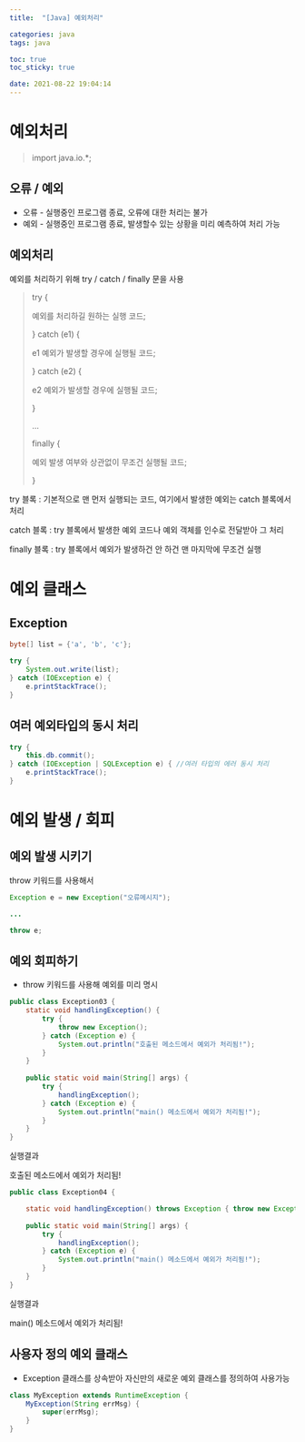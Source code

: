 ```yaml
---
title:  "[Java] 예외처리"

categories: java
tags: java

toc: true
toc_sticky: true

date: 2021-08-22 19:04:14
---
```


# 예외처리

> import java.io.*;

## 오류 / 예외

- 오류 - 실행중인 프로그램 종료, 오류에 대한 처리는 불가
- 예외 - 실행중인 프로그램 종료, 발생할수 있는 상황을 미리 예측하여 처리 가능

## 예외처리

예외를 처리하기 위해 try / catch / finally 문을 사용

> try {
>
>   예외를 처리하길 원하는 실행 코드;
>
> } catch (e1) {
>
>   e1 예외가 발생할 경우에 실행될 코드;
>
> } catch (e2) {
>
>   e2 예외가 발생할 경우에 실행될 코드;
>
> }
>
> ...
>
> finally {
>
>   예외 발생 여부와 상관없이 무조건 실행될 코드;
>
> }

try 블록 : 기본적으로 맨 먼저 실행되는 코드, 여기에서 발생한 예외는 catch 블록에서 처리

catch 블록 : try 블록에서 발생한 예외 코드나 예외 객체를 인수로 전달받아 그 처리

finally 블록 : try 블록에서 예외가 발생하건 안 하건 맨 마지막에 무조건 실행

# 예외 클래스

## Exception

```java
byte[] list = {'a', 'b', 'c'};
 
try {
    System.out.write(list);
} catch (IOException e) {
    e.printStackTrace();
}
```

## 여러 예외타입의 동시 처리

```java
try {
    this.db.commit();
} catch (IOException | SQLException e) { //여러 타입의 에러 동시 처리
    e.printStackTrace();
}
```

# 예외 발생 / 회피

## 예외 발생 시키기

throw 키워드를 사용해서 

```java
Exception e = new Exception("오류메시지");

...

throw e;
```

## 예외 회피하기

- throw 키워드를 사용해 예외를 미리 명시

```java
public class Exception03 {
    static void handlingException() {
        try {
            throw new Exception();
        } catch (Exception e) {
            System.out.println("호출된 메소드에서 예외가 처리됨!");
        }
    }
 
    public static void main(String[] args) {
        try {
            handlingException();
        } catch (Exception e) {
            System.out.println("main() 메소드에서 예외가 처리됨!");
        }
    }
}
```

실행결과

호출된 메소드에서 예외가 처리됨!

```java
public class Exception04 {

    static void handlingException() throws Exception { throw new Exception(); }
 
    public static void main(String[] args) {
        try {
            handlingException();
        } catch (Exception e) {
            System.out.println("main() 메소드에서 예외가 처리됨!");
        }
    }
}
```

실행결과

main() 메소드에서 예외가 처리됨!

## 사용자 정의 예외 클래스

-  Exception 클래스를 상속받아 자신만의 새로운 예외 클래스를 정의하여 사용가능

```java
class MyException extends RuntimeException {
    MyException(String errMsg) {
        super(errMsg);
    }
}
```

